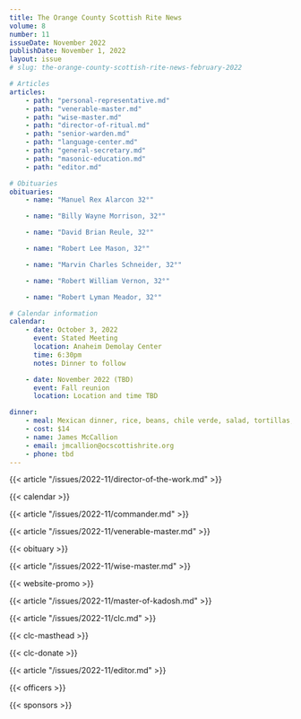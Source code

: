 ```yaml
---
title: The Orange County Scottish Rite News
volume: 8
number: 11
issueDate: November 2022
publishDate: November 1, 2022
layout: issue
# slug: the-orange-county-scottish-rite-news-february-2022

# Articles
articles:
    - path: "personal-representative.md"
    - path: "venerable-master.md"
    - path: "wise-master.md"
    - path: "director-of-ritual.md"
    - path: "senior-warden.md"
    - path: "language-center.md"
    - path: "general-secretary.md"
    - path: "masonic-education.md"
    - path: "editor.md"

# Obituaries
obituaries:
    - name: "Manuel Rex Alarcon 32°"

    - name: "Billy Wayne Morrison, 32°"

    - name: "David Brian Reule, 32°"

    - name: "Robert Lee Mason, 32°"

    - name: "Marvin Charles Schneider, 32°"

    - name: "Robert William Vernon, 32°"

    - name: "Robert Lyman Meador, 32°"

# Calendar information
calendar:
    - date: October 3, 2022
      event: Stated Meeting
      location: Anaheim Demolay Center
      time: 6:30pm
      notes: Dinner to follow

    - date: November 2022 (TBD)
      event: Fall reunion
      location: Location and time TBD

dinner:
    - meal: Mexican dinner, rice, beans, chile verde, salad, tortillas, chips and salsa
    - cost: $14
    - name: James McCallion
    - email: jmcallion@ocscottishrite.org
    - phone: tbd
---
```


{{< article "/issues/2022-11/director-of-the-work.md" >}}

<!-- {{< article "/issues/2022-11/senior-warden.md" >}} -->

{{< calendar >}}

{{< article "/issues/2022-11/commander.md" >}}

{{< article "/issues/2022-11/venerable-master.md" >}}

{{< obituary >}}

{{< article "/issues/2022-11/wise-master.md" >}}

<!-- {{< article "/issues/2022-11/assistant-pr.md" >}} -->

{{< website-promo >}}

{{< article "/issues/2022-11/master-of-kadosh.md" >}}

{{< article "/issues/2022-11/clc.md" >}}

{{< clc-masthead >}}

{{< clc-donate >}}

{{< article "/issues/2022-11/editor.md" >}}

{{< officers >}}

{{< sponsors >}}




